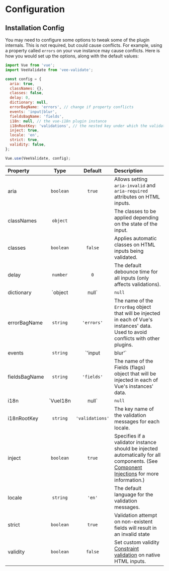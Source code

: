 # Configuration

## Installation Config

You may need to configure some options to tweak some of the plugin internals. This is not required, but could cause conflicts. For example, using a property called `errors` on your vue instance may cause conflicts. Here is how you would set up the options, along with the default values:

```js
import Vue from 'vue';
import VeeValidate from 'vee-validate';

const config = {
  aria: true,
  classNames: {},
  classes: false,
  delay: 0,
  dictionary: null,
  errorBagName: 'errors', // change if property conflicts
  events: 'input|blur',
  fieldsBagName: 'fields',
  i18n: null, // the vue-i18n plugin instance
  i18nRootKey: 'validations', // the nested key under which the validation messages will be located
  inject: true,
  locale: 'en',
  strict: true,
  validity: false,
};

Vue.use(VeeValidate, config);
```

|Property       | Type      | Default   | Description  |
|:--------------|:---------:|:---------:|:---------|
| aria          | `boolean` | `true`    | Allows setting `aria-invalid` and `aria-required` attributes on HTML inputs. |
| classNames    | `object`  |           | The classes to be applied depending on the state of the input. |
| classes       | `boolean` | `false`   | Applies automatic classes on HTML inputs being validated. |
| delay         | `number`  | `0`       | The default debounce time for all inputs (only affects validations). |
| dictionary    | `object|null` |      `null`    | A dictionary to be merged with the internal dictionary. (Check the [Error Messages](guide/messages.md) and [Localization](guide/localization.md) sections.)      |
| errorBagName  | `string`  | `'errors'` | The name of the `ErrorBag` object that will be injected in each of Vue's instances' data. Used to avoid conflicts with other plugins. |
| events        | `string` | `'input|blur'` | Pipe separated list of the default event names that will be listened to, to trigger validation. If an empty string is provided, it will disable all listeners. |
| fieldsBagName | `string` |  `'fields'` | The name of the Fields (flags) object that will be injected in each of Vue's instances' data. |
| i18n          | `VueI18n | null` | `null` | The `vue-i18n` instance, if provided will integrate vee-validate with the i18n plugin and will use it to produce the error messages instead of the built in dictionary. |
| i18nRootKey   | `string` | `'validations'` | The key name of the validation messages for each locale. |
| inject        | `boolean` | `true` | Specifies if a validator instance should be injected automatically for all components. (See [Component Injections](advanced/#component-injections) for more information.) |
| locale        | `string` | `'en'` | The default language for the validation messages. |
| strict        | `boolean` | `true`    | Validation attempt on non-existent fields will result in an invalid state |
| validity      | `boolean` | `false` | Set custom validity [Constraint validation](https://developer.mozilla.org/en-US/docs/Web/Guide/HTML/HTML5/Constraint_validation) on native HTML inputs. |
